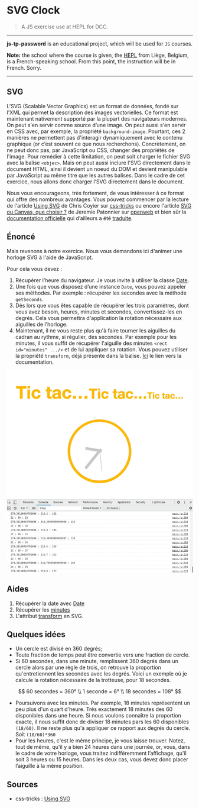 # SVG Clock

> A JS exercise use at HEPL for DCC.

* * *

**js-tp-password** is an educational project, which will be used for `JS` courses.

**Note:** the school where the course is given, the [HEPL](http://www.provincedeliege.be/hauteecole) from Liège, Belgium, is a French-speaking school. From this point, the instruction will be in French. Sorry.

* * *



## SVG

L'SVG (Scalable Vector Graphics) est un format de données, fondé sur l'XML qui permet la description des images vectorielles. Ce format est maintenant nativement supporté par la plupart des navigateurs modernes. On peut s'en servir comme source d’une image. On peut aussi s'en servir en CSS avec, par exemple, la propriété `background-image`. Pourtant, ces 2 manières ne permettent pas d'interagir dynamiquement avec le contenu graphique (or c’est souvent ce que nous recherchons). Concrètement, on ne peut donc pas, par JavaScript ou CSS, changer des propriétés de l'image. Pour remédier à cette limitation, on peut soit charger le fichier SVG avec la balise `<objec>`. Mais on peut aussi inclure l'SVG directement dans le document HTML, ainsi il devient un noeud du DOM et devient manipulable par JavaScript au même titre que les autres balises. Dans le cadre de cet exercice, nous allons donc charger l’SVG directement dans le document.

Nous vous encourageons, très fortement, de vous intéresser à ce format qui offre des nombreux avantages. Vous pouvez commencer par la lecture de l'article [Using SVG](https://css-tricks.com/using-svg/) de Chris Coyier sur [css-tricks](https://css-tricks.com) ou encore l'article [SVG ou Canvas, que choisir ?](https://openweb.eu.org/articles/canvas_svg_que_choisir) de Jeremie Patonnier sur [openweb](https://openweb.eu.org) et bien sûr la [documentation officielle](https://www.w3.org/TR/SVG/) qui d’ailleurs a été [traduite](http://www.yoyodesign.org/doc/w3c/svg1/).



## Énoncé

Mais revenons à notre exercice. Nous vous demandons ici d'animer une horloge SVG à l'aide de JavaScript. 

Pour cela vous devez : 

1. Récupérer l'heure du navigateur. Je vous invite à utiliser la classe [Date](https://developer.mozilla.org/fr/docs/Web/JavaScript/Reference/Global_Objects/Date).
2. Une fois que vous disposez d’une instance `Date`, vous pouvez appeler ses méthodes. Par exemple : récupérer les secondes avec la méthode `getSeconds`. 
3. Dès lors que vous êtes capable de récupérer les trois paramètres, dont vous avez besoin, heures, minutes et secondes, convertissez-les en degrés. Cela vous permettra d'application la rotation nécessaire aux aiguilles de l'horloge. 
4. Maintenant, il ne vous reste plus qu'à faire tourner les aiguilles du cadran au rythme, si régulier, des secondes. Par exemple pour les minutes, il vous suffit de récupérer l'aiguille des minutes `<rect id="minutes" .../>` et de lui appliquer sa rotation. Vous pouvez utiliser la propriété `transform`, déjà présente dans la balise. [Ici](https://developer.mozilla.org/fr/docs/Web/SVG/Attribute/transform#rotate) le lien vers la documentation. 





![Exemple](readme.gif)


## Aides

1. Récupérer la date avec [Date](https://developer.mozilla.org/fr/docs/Web/JavaScript/Reference/Global_Objects/Date)
1. Récupérer les [minutes](https://developer.mozilla.org/fr/docs/Web/JavaScript/Reference/Global_Objects/Date/getMinutes)
1. L'attribut [transform](https://developer.mozilla.org/fr/docs/Web/SVG/Attribute/transform#rotate) en SVG. 



## Quelques idées 

* Un cercle est divisé en 360 degrés;
* Toute fraction de temps peut être convertie vers une fraction de cercle.
* Si 60 secondes, dans une minute, remplissent 360 degrés dans un cercle alors par une règle de trois, on retrouve la proportion qu'entretiennent les secondes avec les degrés. Voici un exemple où je calcule la rotation nécessaire de la trotteuse, pour 18 secondes. 

$$
60 secondes = 360° \\
1 seconde = 6° \\
18 secondes  = 108°
$$

* Poursuivons avec les minutes. Par exemple, 18 minutes représentent un peu plus d'un quart d'heure. Très exactement 18 minutes des 60 disponibles dans une heure. Si nous voulons connaître la proportion exacte, il nous suffit donc de diviser 18 minutes pars les 60 disponibles `(18/60)`. Il ne reste plus qu'à appliquer ce rapport aux degrés du cercle. Soit `(18/60)*360`
* Pour les heures, c'est le même principe, je vous laisse trouver. Notez, tout de même, qu'il y a bien 24 heures dans une journée, or, vous, dans le cadre de votre horloge, vous traitez indifféremment l’affichage, qu'il soit 3 heures ou 15 heures. Dans les deux cas, vous devez donc placer l’aiguille à la même position.

## Sources 

* css-tricks : [Using SVG](https://css-tricks.com/using-svg/)

